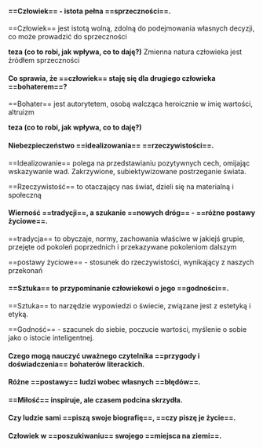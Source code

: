 #### ==Człowiek== - istota pełna ==sprzeczności==.

==Człowiek== jest istotą wolną, zdolną do podejmowania własnych decyzji, co może prowadzić do sprzeczności

**teza (co to robi, jak wpływa, co to daję?)**  Zmienna natura człowieka jest źródłem sprzeczności
#### Co sprawia, że ==człowiek== staję się dla drugiego człowieka ==bohaterem==?

==Bohater== jest autorytetem, osobą walcząca heroicznie w imię wartości, altruizm

**teza (co to robi, jak wpływa, co to daję?)** 
#### Niebezpieczeństwo ==idealizowania== ==rzeczywistości==.

==Idealizowanie== polega na przedstawianiu pozytywnych cech, omijając wskazywanie wad. Zakrzywione, subiektywizowane postrzeganie świata.

==Rzeczywistość== to otaczający nas świat, dzieli się na materialną i społeczną
#### Wierność ==tradycji==, a szukanie ==nowych dróg== -  ==różne postawy życiowe==.

==tradycja== to obyczaje, normy, zachowania właściwe w jakiejś grupie, przejęte od pokoleń poprzednich i przekazywane pokoleniom dalszym

==postawy życiowe== - stosunek do rzeczywistości, wynikający z naszych przekonań
#### ==Sztuka== to przypominanie człowiekowi o jego ==godności==.

==Sztuka== to narzędzie wypowiedzi o świecie, związane jest z estetyką i etyką.

==Godność== - szacunek do siebie, poczucie wartości, myślenie o sobie jako o istocie inteligentnej. 
#### Czego mogą nauczyć uważnego czytelnika ==przygody i doświadczenia== bohaterów literackich.

#### Różne ==postawy== ludzi wobec własnych ==błędów==.

#### ==Miłość== inspiruje, ale czasem podcina skrzydła.

#### Czy ludzie sami ==piszą swoje biografię==, ==czy piszę je życie==.

#### Człowiek w ==poszukiwaniu== swojego ==miejsca na ziemi==.

